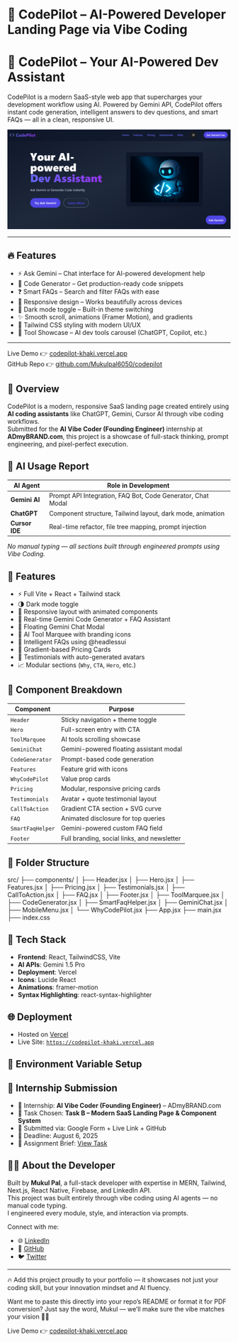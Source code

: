 # 🚀 CodePilot – AI-Powered Developer Landing Page via Vibe Coding 

# 🚀 CodePilot – Your AI-Powered Dev Assistant

CodePilot is a modern SaaS-style web app that supercharges your development workflow using AI. Powered by Gemini API, CodePilot offers instant code generation, intelligent answers to dev questions, and smart FAQs — all in a clean, responsive UI.

![CodePilot Banner](public/screenshots/Hero.png) <!-- Replace with actual screenshot if needed -->

---

## 🔥 Features

- ⚡ Ask Gemini – Chat interface for AI-powered development help
- 🔧 Code Generator – Get production-ready code snippets
- ❓ Smart FAQs – Search and filter FAQs with ease
- 📱 Responsive design – Works beautifully across devices
- 🌙 Dark mode toggle – Built-in theme switching
- ✨ Smooth scroll, animations (Framer Motion), and gradients
- 🎨 Tailwind CSS styling with modern UI/UX
- 🧠 Tool Showcase – AI dev tools carousel (ChatGPT, Copilot, etc.)
---


Live Demo 👉 [codepilot-khaki.vercel.app](https://codepilot-khaki.vercel.app)  
GitHub Repo 👉 [github.com/Mukulpal6050/codepilot](https://github.com/Mukulpal6050/codepilot)

## 🧭 Overview

CodePilot is a modern, responsive SaaS landing page created entirely using **AI coding assistants** like ChatGPT, Gemini, Cursor AI through vibe coding workflows.  
Submitted for the **AI Vibe Coder (Founding Engineer)** internship at **ADmyBRAND.com**, this project is a showcase of full-stack thinking, prompt engineering, and pixel-perfect execution.

## 🧠 AI Usage Report

| AI Agent        | Role in Development                                       |
|-----------------|------------------------------------------------------------|
| **Gemini AI**   | Prompt API Integration, FAQ Bot, Code Generator, Chat Modal |
| **ChatGPT**     | Component structure, Tailwind layout, dark mode, animation |
| **Cursor IDE**  | Real-time refactor, file tree mapping, prompt injection    |

_No manual typing — all sections built through engineered prompts using Vibe Coding._

## 🎨 Features

- ⚡ Full Vite + React + Tailwind stack
- 🌗 Dark mode toggle
- 🎯 Responsive layout with animated components
- 🤖 Real-time Gemini Code Generator + FAQ Assistant
- 💬 Floating Gemini Chat Modal
- 🧰 AI Tool Marquee with branding icons
- 🧠 Intelligent FAQs using @headlessui
- 💸 Gradient-based Pricing Cards
- 💬 Testimonials with auto-generated avatars
- 📈 Modular sections (`Why`, `CTA`, `Hero`, etc.)

## 🧩 Component Breakdown

| Component          | Purpose                                               |
|--------------------|-------------------------------------------------------|
| `Header`           | Sticky navigation + theme toggle                      |
| `Hero`             | Full-screen entry with CTA                            |
| `ToolMarquee`      | AI tools scrolling showcase                           |
| `GeminiChat`       | Gemini-powered floating assistant modal               |
| `CodeGenerator`    | Prompt-based code generation                          |
| `Features`         | Feature grid with icons                               |
| `WhyCodePilot`     | Value prop cards                                      |
| `Pricing`          | Modular, responsive pricing cards                     |
| `Testimonials`     | Avatar + quote testimonial layout                     |
| `CallToAction`     | Gradient CTA section + SVG curve                      |
| `FAQ`              | Animated disclosure for top queries                   |
| `SmartFaqHelper`   | Gemini-powered custom FAQ field                       |
| `Footer`           | Full branding, social links, and newsletter           |

## 📁 Folder Structure

src/ ├── components/ │ ├── Header.jsx │ ├── Hero.jsx │ ├── Features.jsx │ ├── Pricing.jsx │ ├── Testimonials.jsx │ ├── CallToAction.jsx │ ├── FAQ.jsx │ ├── Footer.jsx │ ├── ToolMarquee.jsx │ ├── CodeGenerator.jsx │ ├── SmartFaqHelper.jsx │ ├── GeminiChat.jsx │ ├── MobileMenu.jsx │ └── WhyCodePilot.jsx ├── App.jsx ├── main.jsx ├── index.css



## 🧪 Tech Stack

- **Frontend**: React, TailwindCSS, Vite
- **AI APIs**: Gemini 1.5 Pro
- **Deployment**: Vercel
- **Icons**: Lucide React
- **Animations**: framer-motion
- **Syntax Highlighting**: react-syntax-highlighter

## 🌐 Deployment

- Hosted on [Vercel](https://vercel.com)
- Live Site: [`https://codepilot-khaki.vercel.app`](https://codepilot-khaki.vercel.app)

## 🔐 Environment Variable Setup




## 📝 Internship Submission

- 📌 Internship: **AI Vibe Coder (Founding Engineer)** – ADmyBRAND.com  
- 📄 Task Chosen: **Task B – Modern SaaS Landing Page & Component System**  
- 🎯 Submitted via: Google Form + Live Link + GitHub  
- 📅 Deadline: August 6, 2025  
- 📎 Assignment Brief: [View Task](https://docs.google.com/document/d/1WBGniP_KBcfNc7Zv3A08K8_HW8GvZwND-HAkqYxbyxs/edit)

## 👨‍💻 About the Developer

Built by **Mukul Pal**, a full-stack developer with expertise in MERN, Tailwind, Next.js, React Native, Firebase, and LinkedIn API.  
This project was built entirely through vibe coding using AI agents — no manual code typing.  
I engineered every module, style, and interaction via prompts.

Connect with me:  
- 🌐 [LinkedIn](https://www.linkedin.com/in/mukul-pal-4a1b8b253/)  
- 🐙 [GitHub](https://github.com/Mukulpal6050)  
- 🐦 [Twitter](https://x.com/m_vines1)  

---

🔥 Add this project proudly to your portfolio — it showcases not just your coding skill, but your innovation mindset and AI fluency.

Want me to paste this directly into your repo’s README or format it for PDF conversion? Just say the word, Mukul — we’ll make sure the vibe matches your vision 💼🧪


Live Demo 👉 [codepilot-khaki.vercel.app](https://codepilot-khaki.vercel.app)
